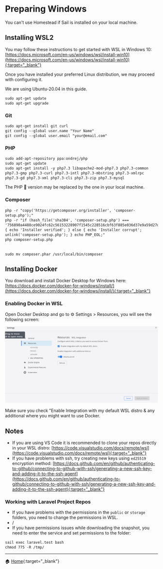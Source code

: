 # Preparing Windows

You can't use Homestead if Sail is installed on your local machine.

  

## Installing WSL2

You may follow these instructions to get started with WSL in Windows 10: [https://docs.microsoft.com/en-us/windows/wsl/install-win10](https://docs.microsoft.com/en-us/windows/wsl/install-win10){:target="_blank"}

  

Once you have installed your preferred Linux distribution, we may proceed with configuring it.

We are using Ubuntu-20.04 in this guide.

```plain
sudo apt-get update
sudo apt-get upgrade
```

### Git

```plain
sudo apt-get install git curl
git config --global user.name "Your Name"
git config --global user.email "your@email.com"
```

### PHP

```plain
sudo add-apt-repository ppa:ondrej/php
sudo apt-get update
sudo apt-get install -y php7.3 libapache2-mod-php7.3 php7.3-common php7.3-gmp php7.3-curl php7.3-intl php7.3-mbstring php7.3-xmlrpc php7.3-gd php7.3-xml php7.3-cli php7.3-zip php7.3-mysql
```

The PHP 🐘 version may be replaced by the one in your local machine.

### Composer

```plain
php -r "copy('https://getcomposer.org/installer', 'composer-setup.php');"
php -r "if (hash_file('sha384', 'composer-setup.php') === '756890a4488ce9024fc62c56153228907f1545c228516cbf63f885e036d37e9a59d27d63f46af1d4d07ee0f76181c7d3') { echo 'Installer verified'; } else { echo 'Installer corrupt'; unlink('composer-setup.php'); } echo PHP_EOL;"
php composer-setup.php


sudo mv composer.phar /usr/local/bin/composer
```

  

## Installing Docker

You download and install Docker Desktop for Windows here: [https://docs.docker.com/docker-for-windows/install/](https://docs.docker.com/docker-for-windows/install/){:target="_blank"}

  

### Enabling Docker in WSL

Open Docker Desktop and go to ⚙️ Settings > Resources, you will see the following screen:

![](./images/windoc.png)


Make sure you check "Enable Integration with my default WSL distro & any additional where you might want to use Docker.
  

## Notes

*   If you are using VS Code it is recommended to clone your repos directly in your WSL distro: [https://code.visualstudio.com/docs/remote/wsl](https://code.visualstudio.com/docs/remote/wsl){:target="_blank"}
*   If you have problems with ssh, try creating new keys using `ed25519` encryption method: [https://docs.github.com/en/github/authenticating-to-github/connecting-to-github-with-ssh/generating-a-new-ssh-key-and-adding-it-to-the-ssh-agent](https://docs.github.com/en/github/authenticating-to-github/connecting-to-github-with-ssh/generating-a-new-ssh-key-and-adding-it-to-the-ssh-agent){:target="_blank"}

  

### Working with Laravel Project Repos

*   If you have problems with the permissions in the `public` or `storage` folders, you need to change the permissions in WSL.
*   /
*   If you have permissions issues while downloading the snapshot, you need to enter the service and set permissions to the folder:

```plain
sail exec laravel.test bash
chmod 775 -R /tmp/
```

  

  

  

  

* * *

🏠 [Home](https://github.com/JorgeECampos/TW-Portfolio/blob/main/Example/1_Index.md){:target="_blank"}
